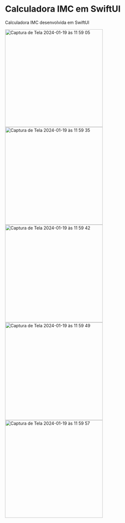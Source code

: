 # Calculadora IMC em SwiftUI
Calculadora IMC desenvolvida em SwiftUI

<img width="321" alt="Captura de Tela 2024-01-19 às 11 59 05" src="https://github.com/guidzn1/calculadoraimc/assets/137710444/d8f2cf8a-302a-4db3-ae94-e5ce5b2d292d">

<img width="321" alt="Captura de Tela 2024-01-19 às 11 59 35" src="https://github.com/guidzn1/calculadoraimc/assets/137710444/c893da3d-8900-422e-aa3a-66b5dbc0cd97">

<img width="321" alt="Captura de Tela 2024-01-19 às 11 59 42" src="https://github.com/guidzn1/calculadoraimc/assets/137710444/cc00cfe7-27e6-4408-bbe6-11633092ccd9">

<img width="321" alt="Captura de Tela 2024-01-19 às 11 59 49" src="https://github.com/guidzn1/calculadoraimc/assets/137710444/0c22878e-d54f-421d-a8db-a73e69de9d1d">

<img width="321" alt="Captura de Tela 2024-01-19 às 11 59 57" src="https://github.com/guidzn1/calculadoraimc/assets/137710444/9c28335a-951c-485e-b208-77794a088dd5">
